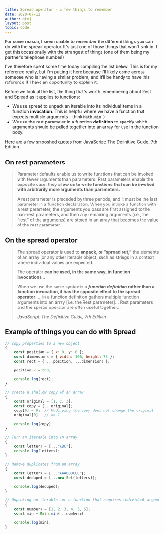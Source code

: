 ```yaml
---
title: Spread operator - a few things to remember
date: 2020-07-12
author: gtvj
layout: post
topic: code
---
```


For some reason, I seem unable to remember the different things you can do with the spread operator. It's just one of those things that won't sink in. I get this occasionally with the strangest of things (one of them being my partner's telephone number!)

I've therefore spent some time today compiling the list below. This is for my reference really, but I'm putting it here because I'll likely come across someone who is having a similar problem, and it'll be handy to have this reference if I have an opportunity to explain it. 

Before we look at the list, the thing that's worth remembering about Rest and Spread as it applies to functions:

* We use spread to unpack an iterable into its individual items in a function **invocation**. This is helpful where we have a function that expects multiple arguments - think `Math.min()`
* We use the rest parameter in a function **definition** to specify which arguments should be pulled together into an array for use in the function body. 

Here are a few smooshed quotes from JavaScript: The Definitive Guide, 7th Edition.

## On rest parameters
<blockquote>
<p>Parameter defaults enable us to write functions that can be invoked with fewer arguments than parameters. Rest parameters enable the opposite case: they <strong>allow us to write functions that can be invoked with arbitrarily more arguments than parameters.</strong>
</p>
<p>A rest parameter is preceded by three periods, and it must be the last parameter in a function declaration. When you invoke a function with a rest parameter, the arguments you pass are first assigned to the non-rest parameters, and then any remaining arguments (i.e., the “rest” of the arguments) are stored in an array that becomes the value of the rest parameter.
</p>
</blockquote>

## On the spread operator
<blockquote>
<p>The spread operator is used to <strong>unpack, or “spread out,”</strong> the elements of an array (or any other iterable object, such as strings in a context where individual values are expected...</p>

<p>The operator <strong>can be used, in the same way, in function invocations</strong>...</p>

<p>When we use the same syntax in a <strong><em>function definition</em> rather than a function invocation, it has the opposite effect to the spread operator</strong>. ... in a function definition gathers multiple function arguments into an array [i.e. the Rest parameter]... Rest parameters and the spread operator are often useful together...</p>
<cite>JavaScript: The Definitive Guide, 7th Edition</cite>
</blockquote>

## Example of things you can do with Spread

```javascript   
// copy properties to a new object
{
    const position = { x: 0, y: 0 };
    const dimensions = { width: 100, height: 75 };
    const rect = { ...position, ...dimensions };

    position.x = 200;

    console.log(rect);
}

// create a shallow copy of an array
{
    const original = [1, 2, 3];
    const copy = [...original];
    copy[0] = 0;  // Modifying the copy does not change the original
    original[0]   // => 1

    console.log(copy)
}

// Turn an iterable into an array
{
    const letters = [..."ABC"];
    console.log(letters);
}

// Remove duplicates from an array
{
    const letters = [..."AAABBBCCC"];
    const deduped = [...new Set(letters)];

    console.log(deduped);
}

// Unpacking an iterable for a function that requires individual arguments
{
    const numbers = [1, 2, 3, 4, 5, 6];
    const min = Math.min(...numbers)

    console.log(min);
}
``` 